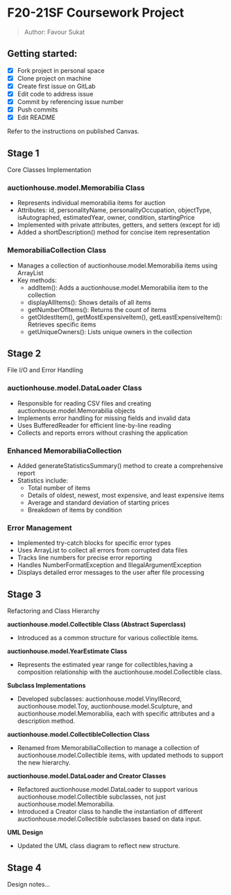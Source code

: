 # F20-21SF Coursework Project

> Author: Favour Sukat

## Getting started:
 
- [x] Fork project in personal space
- [x] Clone project on machine
- [x] Create first issue on GitLab
- [x] Edit code to address issue
- [x] Commit by referencing issue number
- [x] Push commits
- [x] Edit README 

Refer to the instructions on published Canvas.

## Stage 1
Core Classes Implementation

### auctionhouse.model.Memorabilia Class
- Represents individual memorabilia items for auction
- Attributes: id, personalityName, personalityOccupation, objectType, isAutographed, estimatedYear, owner, condition, startingPrice
- Implemented with private attributes, getters, and setters (except for id)
- Added a shortDescription() method for concise item representation

### MemorabiliaCollection Class
- Manages a collection of auctionhouse.model.Memorabilia items using ArrayList
- Key methods:
  - addItem(): Adds a auctionhouse.model.Memorabilia item to the collection
  - displayAllItems(): Shows details of all items
  - getNumberOfItems(): Returns the count of items
  - getOldestItem(), getMostExpensiveItem(), getLeastExpensiveItem(): Retrieves specific items
  - getUniqueOwners(): Lists unique owners in the collection

## Stage 2

File I/O and Error Handling

### auctionhouse.model.DataLoader Class
- Responsible for reading CSV files and creating auctionhouse.model.Memorabilia objects
- Implements error handling for missing fields and invalid data
- Uses BufferedReader for efficient line-by-line reading
- Collects and reports errors without crashing the application

### Enhanced MemorabiliaCollection
- Added generateStatisticsSummary() method to create a comprehensive report
- Statistics include:
    - Total number of items
    - Details of oldest, newest, most expensive, and least expensive items
    - Average and standard deviation of starting prices
    - Breakdown of items by condition

### Error Management
- Implemented try-catch blocks for specific error types
- Uses ArrayList to collect all errors from corrupted data files
- Tracks line numbers for precise error reporting
- Handles NumberFormatException and IllegalArgumentException
- Displays detailed error messages to the user after file processing


## Stage 3
Refactoring and Class Hierarchy

**auctionhouse.model.Collectible Class (Abstract Superclass)**

- Introduced as a common structure for various collectible items.

**auctionhouse.model.YearEstimate Class**

- Represents the estimated year range for collectibles,having a composition relationship with the auctionhouse.model.Collectible class.

**Subclass Implementations**

- Developed subclasses: auctionhouse.model.VinylRecord, auctionhouse.model.Toy, auctionhouse.model.Sculpture, and auctionhouse.model.Memorabilia, each with specific attributes and a description method.

**auctionhouse.model.CollectibleCollection Class**

- Renamed from MemorabiliaCollection to manage a collection of auctionhouse.model.Collectible items, with updated methods to support the new hierarchy.

**auctionhouse.model.DataLoader and Creator Classes**

- Refactored auctionhouse.model.DataLoader to support various auctionhouse.model.Collectible subclasses, not just auctionhouse.model.Memorabilia.
- Introduced a Creator class to handle the instantiation of different auctionhouse.model.Collectible subclasses based on data input.

**UML Design**
- Updated the UML class diagram to reflect new structure.
## Stage 4

Design notes...